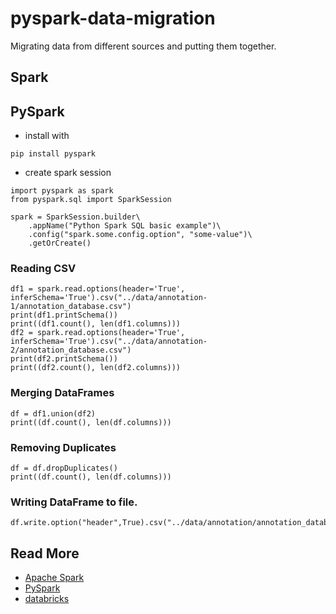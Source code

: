 # pyspark-data-migration
Migrating data from different sources and putting them together.

## Spark

## PySpark
- install with 
```
pip install pyspark
```

- create spark session
```
import pyspark as spark
from pyspark.sql import SparkSession

spark = SparkSession.builder\
    .appName("Python Spark SQL basic example")\
    .config("spark.some.config.option", "some-value")\
    .getOrCreate()
```

### Reading CSV
```
df1 = spark.read.options(header='True', inferSchema='True').csv("../data/annotation-1/annotation_database.csv")
print(df1.printSchema())
print((df1.count(), len(df1.columns)))
df2 = spark.read.options(header='True', inferSchema='True').csv("../data/annotation-2/annotation_database.csv")
print(df2.printSchema())
print((df2.count(), len(df2.columns)))
```

### Merging DataFrames
```
df = df1.union(df2)
print((df.count(), len(df.columns)))
```

### Removing Duplicates
```
df = df.dropDuplicates()
print((df.count(), len(df.columns)))
```
### Writing DataFrame to file.
```
df.write.option("header",True).csv("../data/annotation/annotation_database")
```

## Read More

- [Apache Spark](https://spark.apache.org/docs/latest/api/python/)
- [PySpark](https://spark.apache.org/docs/latest/api/python/development/contributing.html)
- [databricks](https://docs.databricks.com/external-data/csv.html)